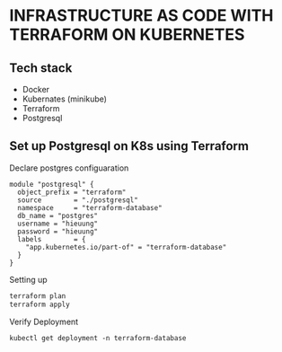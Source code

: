 # INFRASTRUCTURE AS CODE WITH TERRAFORM ON KUBERNETES

## Tech stack
- Docker
- Kubernates (minikube)
- Terraform
- Postgresql

## Set up Postgresql on K8s using Terraform

Declare postgres configuaration

```
module "postgresql" {
  object_prefix = "terraform"
  source        = "./postgresql"
  namespace     = "terraform-database"
  db_name = "postgres"
  username = "hieuung"
  password = "hieuung"
  labels        = {
    "app.kubernetes.io/part-of" = "terraform-database"
  }
}
```
Setting up
```sh 
terraform plan
terraform apply
```

Verify Deployment

```
kubectl get deployment -n terraform-database
```